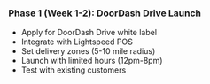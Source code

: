 ### Phase 1 (Week 1-2): DoorDash Drive Launch

- Apply for DoorDash Drive white label
- Integrate with Lightspeed POS
- Set delivery zones (5-10 mile radius)
- Launch with limited hours (12pm-8pm)
- Test with existing customers
